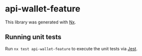 # api-wallet-feature

This library was generated with [Nx](https://nx.dev).

## Running unit tests

Run `nx test api-wallet-feature` to execute the unit tests via [Jest](https://jestjs.io).

